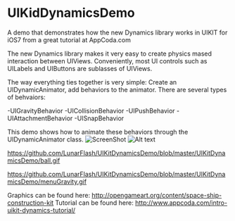UIKidDynamicsDemo
=================

A demo that demonstrates how the new Dynamics library works in UIKIT for iOS7 from a great tutorial at AppCoda.com

The new Dynamics library makes it very easy to create physics mased interaction between UIViews. Conveniently, most UI controls such as UILabels and UIButtons are sublasses of UIViews. 

The way everything ties together is very simple:
Create an UIDynamicAnimator, add behaviors to the animator. There are several types of behvaiors:

-UIGravityBehavior
-UICollisionBehavior
-UIPushBehavior
-UIAttachmentBehavior
-UISnapBehavior

This demo shows how to animate these behaviors through the UIDynamicAnimator class.
![ScreenShot](https://raw.githubusercontent.com/LunarFlash/UIKitDynamicsDemo/master/UIKitDynamicsDemo/ball.gif)
![Alt text](https://raw.github.com/LunarFlash/UIKitDynamicsDemo/blob/master/UIKitDynamicsDemo/menuGravity.gif "Menu Gravity")


https://github.com/LunarFlash/UIKitDynamicsDemo/blob/master/UIKitDynamicsDemo/ball.gif

https://github.com/LunarFlash/UIKitDynamicsDemo/blob/master/UIKitDynamicsDemo/menuGravity.gif




Graphics can be found here: http://opengameart.org/content/space-ship-construction-kit
Tutorial can be found here: http://www.appcoda.com/intro-uikit-dynamics-tutorial/

